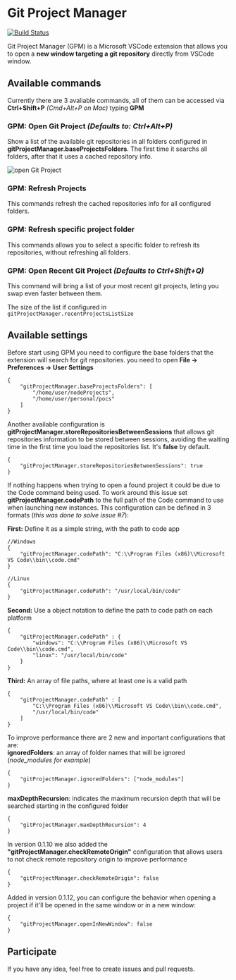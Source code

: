 # Git Project Manager 

[![Build Status](https://travis-ci.org/felipecaputo/git-project-manager.svg?branch=master)](https://travis-ci.org/felipecaputo/git-project-manager)

Git Project Manager (GPM) is a Microsoft VSCode extension that allows you to open a **new window targeting a git repository** directly from VSCode window.

## Available commands

Currently there are 3 avaliable commands, all of them can be accessed via **Ctrl+Shift+P** 
*(Cmd+Alt+P on Mac)* typing **GPM**

### GPM: Open Git Project *(Defaults to: Ctrl+Alt+P)*
Show a list of the available git repositories in all folders configured in **gitProjectManager.baseProjectsFolders**.
The first time it searchs all folders, after that it uses a cached repository info.

![open Git Project](/img/openProject.gif)


### GPM: Refresh Projects
This commands refresh the cached repositories info for all configured folders.

### GPM: Refresh specific project folder
This commands allows you to select a specific folder to refresh its repositories, without
refreshing all folders.

### GPM: Open Recent Git Project *(Defaults to Ctrl+Shift+Q)*
This command will bring a list of your most recent git projects, leting you swap even faster between them.

The size of the list if configured in `gitProjectManager.recentProjectsListSize`

## Available settings

Before start using GPM you need to configure the base folders that the extension will
search for git repositories. you need to open **File -> Preferences -> User Settings**  


    {
        "gitProjectManager.baseProjectsFolders": [
            "/home/user/nodeProjects",
            "/home/user/personal/pocs"
        ]
    }

Another available configuration is **gitProjectManager.storeRepositoriesBetweenSessions** that allows
git repositories information to be stored between sessions, avoiding the waiting time in the first
time you load the repositories list. It's **false** by default.


    {
        "gitProjectManager.storeRepositoriesBetweenSessions": true
    }

If nothing happens when trying to open a found project it could be due to the Code command being used. To work around this issue set **gitProjectManager.codePath** to the full path of the Code command to use when launching new instances.
This configuration can be defined in 3 formats (*this was done to solve issue #7*):

**First:** Define it as a simple string, with the path to code app

    //Windows
    {
        "gitProjectManager.codePath": "C:\\Program Files (x86)\\Microsoft VS Code\\bin\\code.cmd"
    }
    
    //Linux
    {
        "gitProjectManager.codePath": "/usr/local/bin/code"
    }
    
**Second:** Use a object notation to define the path to code path on each platform

    {
        "gitProjectManager.codePath" : {
            "windows": "C:\\Program Files (x86)\\Microsoft VS Code\\bin\\code.cmd",
            "linux": "/usr/local/bin/code"
        }
    }
    
**Third:** An array of file paths, where at least one is a valid path

    {
        "gitProjectManager.codePath" : [
            "C:\\Program Files (x86)\\Microsoft VS Code\\bin\\code.cmd",
            "/usr/local/bin/code"
        ]
    }
    
To improve performance there are 2 new and important configurations that are:  
**ignoredFolders**: an array of folder names that will be ignored (*node_modules for example*)

    {
        "gitProjectManager.ignoredFolders": ["node_modules"]
    }

**maxDepthRecursion**: indicates the maximum recursion depth that will be searched starting in the configured folder

    {
        "gitProjectManager.maxDepthRecursion": 4
    }
    

In version 0.1.10 we also added the **"gitProjectManager.checkRemoteOrigin"** 
configuration that allows users to not check remote repository origin 
to improve performance

    {
        "gitProjectManager.checkRemoteOrigin": false
    }
    
Added in version 0.1.12, you can configure the behavior when opening a project if it'll be opened in the same window
or in a new window:

    {
        "gitProjectManager.openInNewWindow": false
    }
    

## Participate

If you have any idea, feel free to create issues and pull requests.
